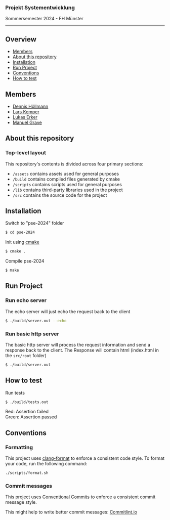 <h3>Projekt Systementwicklung</h3>
<p>Sommersemester 2024 - FH Münster</p>

---

## Overview

- [Members](https://git.fh-muenster.de/dh687982/pse-2024#members)
- [About this repository](https://git.fh-muenster.de/dh687982/pse-2024#about-this-repository)
- [Installation](https://git.fh-muenster.de/dh687982/pse-2024#installation)
- [Run Project](https://git.fh-muenster.de/dh687982/pse-2024#run-project)
- [Conventions](https://git.fh-muenster.de/dh687982/pse-2024#conventions)
- [How to test](https://git.fh-muenster.de/dh687982/pse-2024#how-to-test)

## Members

- [Dennis Höllmann](https://git.fh-muenster.de/dh687982)
- [Lars Kemper](https://git.fh-muenster.de/lk297162)
- [Lukas Erker](https://git.fh-muenster.de/le009249)
- [Manuel Grave](https://git.fh-muenster.de/mg573007)

## About this repository

### Top-level layout

This repository's contents is divided across four primary sections:

- `/assets` contains assets used for general purposes
- `/build` contains compiled files generated by cmake
- `/scripts` contains scripts used for general purposes
- `/lib` contains third-party libraries used in the project
- `/src` contains the source code for the project

## Installation

Switch to "pse-2024" folder

```sh
$ cd pse-2024
```

Init using [cmake](https://cmake.org/)

```sh
$ cmake .
```

Compile pse-2024

```sh
$ make
```

## Run Project

### Run echo server

The echo server will just echo the request back to the client

```sh
$ ./build/server.out --echo
```

### Run basic http server

The basic http server will process the request information and send a response back to the client.
The Response will contain html (index.html in the `src/root` folder)

```sh
$ ./build/server.out
```

## How to test

Run tests

```sh
$ ./build/tests.out
```

Red: Assertion failed  
Green: Assertion passed

## Conventions

### Formatting

This project uses [clang-format](https://clang.llvm.org/docs/ClangFormat.html) to enforce a consistent code style. To format your code, run the following command:

```sh
./scripts/format.sh
```

### Commit messages

This project uses [Conventional Commits](https://www.conventionalcommits.org/en/v1.0.0/) to enforce a consistent commit message style.

This might help to write better commit messages: [Commitlint.io](https://commitlint.io/)